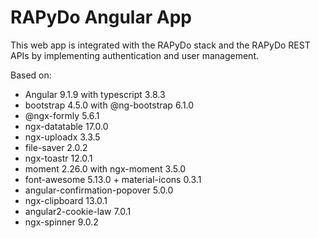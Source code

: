 # RAPyDo Angular App

This web app is integrated with the RAPyDo stack and the RAPyDo REST APIs by implementing authentication and user management.

Based on:

- Angular 9.1.9 with typescript 3.8.3
- bootstrap 4.5.0 with @ng-bootstrap 6.1.0
- @ngx-formly 5.6.1
- ngx-datatable 17.0.0
- ngx-uploadx 3.3.5
- file-saver 2.0.2
- ngx-toastr 12.0.1
- moment 2.26.0 with ngx-moment 3.5.0
- font-awesome 5.13.0 + material-icons 0.3.1
- angular-confirmation-popover 5.0.0
- ngx-clipboard 13.0.1
- angular2-cookie-law 7.0.1
- ngx-spinner 9.0.2
